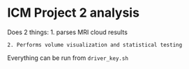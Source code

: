 # ICM Project 2 analysis

Does 2 things:
	1. parses MRI cloud results

	2. Performs volume visualization and statistical testing

Everything can be run from `driver_key.sh`
